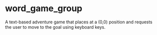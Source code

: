 # word_game_group

A text-based adventure game that places at a (0,0) position and requests the user to move to the goal using keyboard keys.
